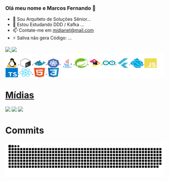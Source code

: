 ### Olá meu nome e Marcos Fernando 👋

- 🔭 Sou Arquiteto de Soluções Sênior...
- 🌱 Estou Estudando DDD / Kafka ...
- 📫 Contate-me em midianet@mail.com
- ⚡ Saliva não gera Código: ...

 <div>
  <a href="https://github.com/midianet">
  <img height="180em" src="https://github-readme-stats.vercel.app/api?username=midianet&show_icons=true&theme=dracula&include_all_commits=true&count_private=true"/>
  <img height="180em" src="https://github-readme-stats.vercel.app/api/top-langs/?username=midianet&layout=compact&langs_count=7&theme=dracula"/>
</div>

<div style="display: inline_block; background-color: white;"><br>
   <img align="center" height="30" width="40" alt="Linux"   src="https://raw.githubusercontent.com/devicons/devicon/master/icons/linux/linux-original.svg"/>
   <img align="center" height="30" width="40" alt="Bash"    src="https://raw.githubusercontent.com/devicons/devicon/master/icons/bash/bash-original.svg"/>
   <img align="center" height="30" width="40" alt="Docker"  src="https://raw.githubusercontent.com/devicons/devicon/master/icons/docker/docker-original.svg"/>
   <img align="center" height="30" width="40" alt="Kubernetes" src="https://raw.githubusercontent.com/devicons/devicon/master/icons/kubernetes/kubernetes-plain.svg"/>
   
   <img align="center" height="30" width="40"  alt="Java"    src="https://raw.githubusercontent.com/devicons/devicon/master/icons/java/java-original.svg"/>
   <img align="center" height="30" width="40"  alt="Spring"    src="https://raw.githubusercontent.com/devicons/devicon/master/icons/spring/spring-original.svg"/>
    <img align="center" height="30" width="40"  alt="Jetbrains" src="https://raw.githubusercontent.com/devicons/devicon/master/icons/jetbrains/jetbrains-original.svg"/>
   <img align="center" height="30" width="40" alt="Arduino" src="https://raw.githubusercontent.com/devicons/devicon/master/icons/arduino/arduino-original.svg"/>
  
   <img align="center" height="30" width="40" alt="Flutter" src="https://raw.githubusercontent.com/devicons/devicon/master/icons/flutter/flutter-plain.svg"/>
   <img align="center" height="30" width="40" alt="Dart"   src="https://raw.githubusercontent.com/devicons/devicon/master/icons/dart/dart-plain.svg"/>
   
   <img align="center" height="30" width="40" alt="Js"     src="https://raw.githubusercontent.com/devicons/devicon/master/icons/javascript/javascript-plain.svg"/>
   <img align="center"  height="30" width="40" alt="Ts"    src="https://raw.githubusercontent.com/devicons/devicon/master/icons/typescript/typescript-plain.svg"/>
   <img align="center"  height="30" width="40" alt="React" src="https://raw.githubusercontent.com/devicons/devicon/master/icons/react/react-original.svg"/>
   <img align="center"  height="30" width="40" alt="HTML"  src="https://raw.githubusercontent.com/devicons/devicon/master/icons/html5/html5-original.svg"/>
   <img align="center"  height="30" width="40" alt="CSS"   src="https://raw.githubusercontent.com/devicons/devicon/master/icons/css3/css3-original.svg"/>
</div>

 <div>  
  <h1>Mídias</h1>
  <a href="https://www.youtube.com/channel/UCCja0uKNk-T50BOWdGg1YvQ" target="_blank"><img src="https://img.shields.io/badge/YouTube-FF0000?style=for-the-badge&logo=youtube&logoColor=white" target="_blank"></a>
  <a href = "mailto:midianet@gmail.com"><img src="https://img.shields.io/badge/-Gmail-%23333?style=for-the-badge&logo=gmail&logoColor=white" target="_blank"></a>
  <a href="https://www.linkedin.com/in/marcos-fernando-costa-46b5061b" target="_blank"><img src="https://img.shields.io/badge/-LinkedIn-%230077B5?style=for-the-badge&logo=linkedin&logoColor=white" target="_blank"></a> 
  <h1>Commits</h1>
  
  ![Snake animation](https://github.com/midianet/midianet/blob/output/github-contribution-grid-snake.svg)
 
</div>
